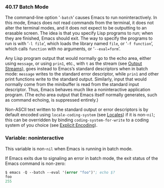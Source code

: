 

### 40.17 Batch Mode

The command-line option ‘`-batch`’ causes Emacs to run noninteractively. In this mode, Emacs does not read commands from the terminal, it does not alter the terminal modes, and it does not expect to be outputting to an erasable screen. The idea is that you specify Lisp programs to run; when they are finished, Emacs should exit. The way to specify the programs to run is with ‘`-l file`’, which loads the library named `file`, or ‘`-f function`’, which calls `function` with no arguments, or ‘`--eval=form`’.

Any Lisp program output that would normally go to the echo area, either using `message`, or using `prin1`, etc., with `t` as the stream (see [Output Streams](Output-Streams.html)), goes instead to Emacs’s standard descriptors when in batch mode: `message` writes to the standard error descriptor, while `prin1` and other print functions write to the standard output. Similarly, input that would normally come from the minibuffer is read from the standard input descriptor. Thus, Emacs behaves much like a noninteractive application program. (The echo area output that Emacs itself normally generates, such as command echoing, is suppressed entirely.)

Non-ASCII text written to the standard output or error descriptors is by default encoded using `locale-coding-system` (see [Locales](Locales.html)) if it is non-`nil`; this can be overridden by binding `coding-system-for-write` to a coding system of you choice (see [Explicit Encoding](Explicit-Encoding.html)).

### Variable: **noninteractive**

This variable is non-`nil` when Emacs is running in batch mode.

If Emacs exits due to signaling an error in batch mode, the exit status of the Emacs command is non-zero:

```lisp
$ emacs -Q --batch --eval '(error "foo")'; echo $?
foo
255
```
